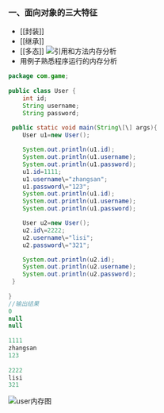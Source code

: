 ### 一、面向对象的三大特征
- [[封装]]
- [[继承]]
- [[多态]]
![引用和方法内存分析](https://i.loli.net/2021/04/30/aBR6AxpeqZ3sJSy.png)  
- 用例子熟悉程序运行的内存分析
```java
package com.game;  
  
public class User {  
    int id;  
 	String username;  
 	String password;  
  
 public static void main(String\[\] args){  
	User u1=new User();  

	System.out.println(u1.id);  
	System.out.println(u1.username);  
	System.out.println(u1.password);  
	u1.id=1111;  
	u1.username\="zhangsan";  
	u1.password\="123";  
	System.out.println(u1.id);  
	System.out.println(u1.username);  
	System.out.println(u1.password);  

	User u2=new User();  
	u2.id\=2222;  
	u2.username\="lisi";  
	u2.password\="321";  

	System.out.println(u2.id);  
	System.out.println(u2.username);  
	System.out.println(u2.password);  
 }  
  
}
//输出结果
0
null
null
    
1111
zhangsan
123
    
2222
lisi
321
```
![user内存图](https://gitee.com/calvinqi/typoraPic/raw/master/typora/202203151754950.png)  